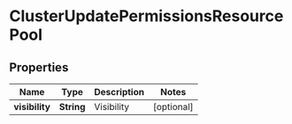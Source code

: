 

# ClusterUpdatePermissionsResourcePool

## Properties

Name | Type | Description | Notes
------------ | ------------- | ------------- | -------------
**visibility** | **String** | Visibility |  [optional]



